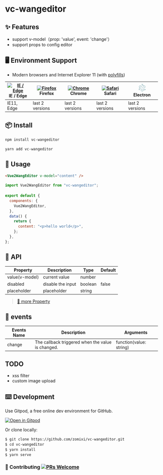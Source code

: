 # vc-wangeditor

## ✨ Features

- support v-model（prop: 'value', event: 'change'）
- support props to config editor

## 🖥 Environment Support

- Modern browsers and Internet Explorer 11 (with [polyfills](https://stackoverflow.com/questions/57020976/polyfills-in-2019-for-ie11))

| [<img src="https://raw.githubusercontent.com/alrra/browser-logos/master/src/edge/edge_48x48.png" alt="IE / Edge" width="24px" height="24px" />](http://godban.github.io/browsers-support-badges/)<br>IE / Edge | [<img src="https://raw.githubusercontent.com/alrra/browser-logos/master/src/firefox/firefox_48x48.png" alt="Firefox" width="24px" height="24px" />](http://godban.github.io/browsers-support-badges/)<br>Firefox | [<img src="https://raw.githubusercontent.com/alrra/browser-logos/master/src/chrome/chrome_48x48.png" alt="Chrome" width="24px" height="24px" />](http://godban.github.io/browsers-support-badges/)<br>Chrome | [<img src="https://raw.githubusercontent.com/alrra/browser-logos/master/src/safari/safari_48x48.png" alt="Safari" width="24px" height="24px" />](http://godban.github.io/browsers-support-badges/)<br>Safari | [<img src="https://raw.githubusercontent.com/alrra/browser-logos/master/src/electron/electron_48x48.png" alt="Electron" width="24px" height="24px" />](http://godban.github.io/browsers-support-badges/)<br>Electron |
| --- | --- | --- | --- | --- |
| IE11, Edge | last 2 versions | last 2 versions | last 2 versions | last 2 versions |

## 📦 Install

```bash
npm install vc-wangeditor
```

```bash
yarn add vc-wangeditor
```

## 🔨 Usage

```html
<Vue2WangEditor v-model="content" />
```
```javascript
import Vue2WangEditor from "vc-wangeditor";

export default {
  components: {
    Vue2WangEditor,
  },
  data() {
    return {
      content: "<p>hello world</p>",
    };
  },
};
```

## 📘 API

| Property | Description | Type | Default |
| --- | --- | --- | --- |
| value(v-model) | current value | number |  |
| disabled | disable the input | boolean | false |
| placeholder | placeholder | string |  |

> [📖 more Property](https://github.com/zomixi/vc-wangeditor/blob/master/src/index.vue)

## 📙 events

| Events Name | Description | Arguments |
| --- | --- | --- |
| change | The callback triggered when the value is changed. | function(value: string) |

## TODO

- xss filter
- custom image upload


## ⌨️ Development

Use Gitpod, a free online dev environment for GitHub.

[![Open in Gitpod](https://gitpod.io/button/open-in-gitpod.svg)](https://gitpod.io/#https://github.com/zomixi/vc-wangeditor.git)

Or clone locally:

```bash
$ git clone https://github.com/zomixi/vc-wangeditor.git
$ cd vc-wangeditor
$ yarn install
$ yarn serve
```

### 🤝 Contributing [![PRs Welcome](https://img.shields.io/badge/PRs-welcome-brightgreen.svg?style=flat-square)](http://makeapullrequest.com)
